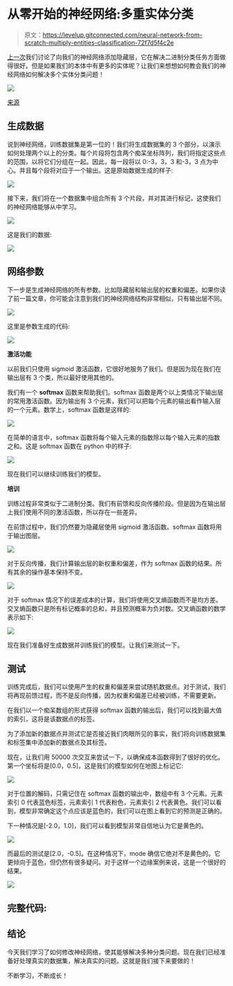 # 从零开始的神经网络:多重实体分类

> 原文：<https://levelup.gitconnected.com/neural-network-from-scratch-multiply-entities-classification-72f7d5f4c2e>

[上一次](https://medium.com/better-programming/neural-network-from-scratch-hidden-layers-bb7a9e252e44)我们讨论了向我们的神经网络添加隐藏层，它在解决二进制分类任务方面做得很好。但是如果我们的本体中有更多的实体呢？让我们来想想如何教会我们的神经网络如何解决多个实体分类问题！

![](img/0874270b998003031c5db659a1fac8b4.png)

[来源](https://pixabay.com/photos/artificial-intelligence-brain-think-3382521/)

## **生成数据**

说到神经网络，训练数据集是第一位的！我们将生成数据集的 3 个部分，以演示如何处理两个以上的分类。每个片段将包含两个痴呆坐标阵列，我们将指定这些点的范围，以将它们分组在一起。因此，每一段将以 0:-3，3，3 和-3，3 点为中心。并且每个段将对应于一个输出。这是原始数据生成的样子:

![](img/6c2e1ff30fee4dd861adca16f168a466.png)

接下来，我们将在一个数据集中组合所有 3 个片段，并对其进行标记，这使我们的神经网络能够从中学习。

![](img/8c1a92bd862cd0deea1e8ae993089b03.png)

这是我们的数据:

![](img/bd42aa3f7d3373dc9ce7e61deab99cfe.png)

## **网络参数**

下一步是生成神经网络的所有参数。比如隐藏层和输出层的权重和偏差。如果你读了前一篇文章，你可能会注意到我们的神经网络结构非常相似，只有输出层不同。

![](img/79d3c0c82cd47d599b9657f74eb87900.png)

这里是参数生成的代码:

![](img/48e5666feddd10a8a5d0beffa2838110.png)

**激活功能**

以前我们只使用 sigmoid 激活函数，它很好地服务了我们。但是因为现在我们在输出层有 3 个类，所以最好使用其他的。

我们有一个 **softmax** 函数来帮助我们。softmax 函数是两个以上类情况下输出层的常用激活函数。因为输出有 3 个元素，我们可以把每个元素的输出看作输入层的一个元素。数学上，softmax 函数是这样的:

![](img/9e7b67f722c8b74f8b4b92d1cc7a09bd.png)

在简单的语言中，softmax 函数将每个输入元素的指数除以每个输入元素的指数之和。这是 softmax 函数在 python 中的样子:

![](img/1e6f70684db5a8a3ea032a24ad71159b.png)

现在我们可以继续训练我们的模型。

**培训**

训练过程非常类似于二进制分类。我们有前馈和反向传播阶段。但是因为在输出层上我们使用不同的激活函数，所以存在一些差异。

在前馈过程中，我们仍然要为隐藏层使用 sigmoid 激活函数。softmax 函数将用于输出图层。

![](img/6bb07b4a809a4bec90d706dde6dda465.png)

对于反向传播，我们计算输出层的新权重和偏差，作为 softmax 函数的结果。所有其余的操作基本保持不变。

![](img/f8b1907ae8a07c1b9a3da5b2843e081b.png)

对于 softmax 情况下的误差成本的计算，我们将使用交叉熵函数而不是均方差。交叉熵函数只是所有标记概率的总和，并且预测概率为负对数。交叉熵函数的数学表示如下:

![](img/a4a77c15abfd524e90f3d20180702dc9.png)

现在我们准备好生成数据并训练我们的模型。让我们来测试一下。

## **测试**

训练完成后，我们可以使用产生的权重和偏差来尝试随机数据点。对于测试，我们将再现前馈过程，而不是反向传播，因为权重和偏差已经被训练，不需要更新。

在我们以一个痴呆数组的形式获得 softmax 函数的输出后，我们可以找到最大值的索引，这将是该数据点的标签。

为了添加新的数据点并测试它是否接近我们肉眼所见的事实，我们将向训练数据集和标签集中添加新的数据点及其标签。

现在，让我们用 50000 次交互来尝试一下，以确保成本函数得到了很好的优化。第一个坐标将是[0.0，0.5]，这是我们的模型如何在地图上标记它:

![](img/7f9eef374adc919c5810614d562677da.png)

对于位置的解码，只需记住在 softmax 函数的输出中，数组中有 3 个元素。元素索引 0 代表蓝色标签，元素索引 1 代表粉色，元素索引 2 代表黄色。我们可以看到，模型非常确定这个点应该是蓝色的，我们可以在图上看到它的预测是正确的。

下一种情况是[-2.0，1.0]，我们可以看到模型非常自信地认为它是黄色的。

![](img/27091cd6c0df160f94683aee1b2a8128.png)

而最后的测试是[2.0，-0.5]。在这种情况下，mode 确信它绝对不是黄色的。它更倾向于蓝色，但仍然有很多疑问。对于这样一个边缘案例来说，这是一个很好的结果。

![](img/f8f18cd17d96991344ede40a5838d5cf.png)

## **完整代码**:

## **结论**

今天我们学习了如何修改神经网络，使其能够解决多种分类问题。现在我们已经准备好处理真实的数据集，解决真实的问题。这就是我们接下来要做的！

不断学习，不断成长！